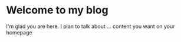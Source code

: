 # Welcome to my blog

I'm glad you are here. I plan to talk about ...
content you want on your homepage
